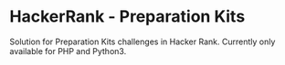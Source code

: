 # HackerRank - Preparation Kits
Solution for Preparation Kits challenges in Hacker Rank. Currently only available for PHP and Python3. 
